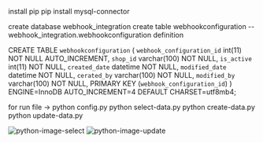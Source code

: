 install pip
pip install mysql-connector

create database webhook_integration
create table webhookconfiguration
-- webhook_integration.webhookconfiguration definition

CREATE TABLE `webhookconfiguration` (
  `webhook_configuration_id` int(11) NOT NULL AUTO_INCREMENT,
  `shop_id` varchar(100) NOT NULL,
  `is_active` int(11) NOT NULL,
  `created_date` datetime NOT NULL,
  `modified_date` datetime NOT NULL,
  `cerated_by` varchar(100) NOT NULL,
  `modified_by` varchar(100) NOT NULL,
  PRIMARY KEY (`webhook_configuration_id`)
) ENGINE=InnoDB AUTO_INCREMENT=4 DEFAULT CHARSET=utf8mb4;

for run file -> 
python config.py
python select-data.py
python create-data.py
python update-data.py

![python-image-select](https://github.com/user-attachments/assets/9ff2dded-98e8-43a4-b0f1-4aee7336144f)
![python-image-update](https://github.com/user-attachments/assets/75b23586-1bfb-44f1-977e-eb4e9bb57a34)
